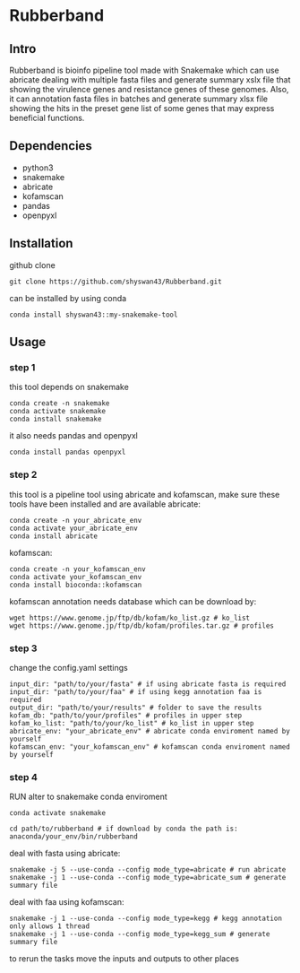 # Rubberband

## Intro
Rubberband is bioinfo pipeline tool made with Snakemake which can use abricate dealing with multiple fasta files and generate summary xslx file that showing the virulence genes and resistance genes of these genomes. Also, it can annotation fasta files in batches and generate summary xlsx file showing the hits in the preset gene list of some genes that may express beneficial functions.

## Dependencies
- python3
- snakemake
- abricate
- kofamscan
- pandas
- openpyxl

## Installation
github clone
```
git clone https://github.com/shyswan43/Rubberband.git
```
can be installed by using conda
```
conda install shyswan43::my-snakemake-tool
```

## Usage
### step 1
this tool depends on snakemake
```
conda create -n snakemake
conda activate snakemake
conda install snakemake
```
it also needs pandas and openpyxl
```
conda install pandas openpyxl
```
### step 2
this tool is a pipeline tool using abricate and kofamscan, make sure these tools have been installed and are available
abricate:
```
conda create -n your_abricate_env 
conda activate your_abricate_env
conda install abricate
```
kofamscan:
```
conda create -n your_kofamscan_env
conda activate your_kofamscan_env
conda install bioconda::kofamscan
```
kofamscan annotation needs database which can be download by:
```
wget https://www.genome.jp/ftp/db/kofam/ko_list.gz # ko_list
wget https://www.genome.jp/ftp/db/kofam/profiles.tar.gz # profiles 
```
### step 3
change the config.yaml settings
```
input_dir: "path/to/your/fasta" # if using abricate fasta is required
input_dir: "path/to/your/faa" # if using kegg annotation faa is required
output_dir: "path/to/your/results" # folder to save the results
kofam_db: "path/to/your/profiles" # profiles in upper step
kofam_ko_list: "path/to/your/ko_list" # ko_list in upper step
abricate_env: "your_abricate_env" # abricate conda enviroment named by yourself
kofamscan_env: "your_kofamscan_env" # kofamscan conda enviroment named by yourself

```
### step 4
RUN
alter to snakemake conda enviroment
```
conda activate snakemake
```
```
cd path/to/rubberband # if download by conda the path is: anaconda/your_env/bin/rubberband
```
deal with fasta using abricate:
```
snakemake -j 5 --use-conda --config mode_type=abricate # run abricate 
snakemake -j 1 --use-conda --config mode_type=abricate_sum # generate summary file
```
deal with faa using kofamscan:
```
snakemake -j 1 --use-conda --config mode_type=kegg # kegg annotation only allows 1 thread
snakemake -j 1 --use-conda --config mode_type=kegg_sum # generate summary file
```
to rerun the tasks move the inputs and outputs to other places
        

